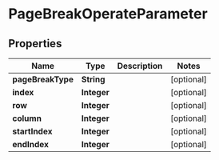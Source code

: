 
# PageBreakOperateParameter

## Properties
Name | Type | Description | Notes
------------ | ------------- | ------------- | -------------
**pageBreakType** | **String** |  |  [optional]
**index** | **Integer** |  |  [optional]
**row** | **Integer** |  |  [optional]
**column** | **Integer** |  |  [optional]
**startIndex** | **Integer** |  |  [optional]
**endIndex** | **Integer** |  |  [optional]




